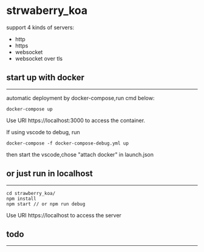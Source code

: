 # strwaberry_koa
support 4 kinds of servers:
- http
- https
- websocket
- websocket over tls

## start up with docker
---
automatic deployment by docker-compose,run cmd below:
```
docker-compose up
```
Use URI https://localhost:3000 to access the container.

If using vscode to debug, run 
```
docker-compose -f docker-compose-debug.yml up
```
then start the vscode,chose "attach docker" in launch.json

## or just run in localhost 
---
```
cd strawberry_koa/
npm install
npm start // or npm run debug 

```
Use URI https://localhost to access the server

## todo 
---


